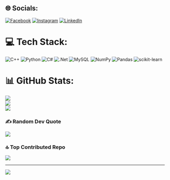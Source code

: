 
## 🌐 Socials:
[![Facebook](https://img.shields.io/badge/Facebook-%231877F2.svg?logo=Facebook&logoColor=white)](https://facebook.com/https://www.facebook.com/profile.php?id=100012410645659&mibextid=ZbWKwL) [![Instagram](https://img.shields.io/badge/Instagram-%23E4405F.svg?logo=Instagram&logoColor=white)](https://instagram.com/https://www.instagram.com/mahamed__tharwat?igsh=MW05M3p4anZ6YmZ2cw==) [![LinkedIn](https://img.shields.io/badge/LinkedIn-%230077B5.svg?logo=linkedin&logoColor=white)](https://linkedin.com/in/linkedin.com/in/mohamed-tharwat-039609271) 

# 💻 Tech Stack:
![C++](https://img.shields.io/badge/c++-%2300599C.svg?style=for-the-badge&logo=c%2B%2B&logoColor=white) ![Python](https://img.shields.io/badge/python-3670A0?style=for-the-badge&logo=python&logoColor=ffdd54) ![C#](https://img.shields.io/badge/c%23-%23239120.svg?style=for-the-badge&logo=csharp&logoColor=white) ![.Net](https://img.shields.io/badge/.NET-5C2D91?style=for-the-badge&logo=.net&logoColor=white)  ![MySQL](https://img.shields.io/badge/mysql-%2300000f.svg?style=for-the-badge&logo=mysql&logoColor=white) ![NumPy](https://img.shields.io/badge/numpy-%23013243.svg?style=for-the-badge&logo=numpy&logoColor=white) ![Pandas](https://img.shields.io/badge/pandas-%23150458.svg?style=for-the-badge&logo=pandas&logoColor=white) ![scikit-learn](https://img.shields.io/badge/scikit--learn-%23F7931E.svg?style=for-the-badge&logo=scikit-learn&logoColor=white)
# 📊 GitHub Stats:
![](https://github-readme-stats.vercel.app/api?username=mahamedtharwat&theme=bear&hide_border=false&include_all_commits=false&count_private=false)<br/>
![](https://github-readme-streak-stats.herokuapp.com/?user=mahamedtharwat&theme=bear&hide_border=false)<br/>
![](https://github-readme-stats.vercel.app/api/top-langs/?username=mahamedtharwat&theme=bear&hide_border=false&include_all_commits=false&count_private=false&layout=compact)

### ✍️ Random Dev Quote
![](https://quotes-github-readme.vercel.app/api?type=horizontal&theme=tokyonight)

### 🔝 Top Contributed Repo
![](https://github-contributor-stats.vercel.app/api?username=mahamedtharwat&limit=5&theme=dracula&combine_all_yearly_contributions=true)

---
[![](https://visitcount.itsvg.in/api?id=mahamedtharwat&icon=0&color=0)](https://visitcount.itsvg.in)

<!-- Proudly created with GPRM ( https://gprm.itsvg.in ) -->

